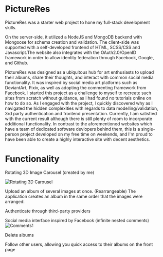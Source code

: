 # PictureRes

PictureRes was a starter web project to hone my full-stack development skills.

On the server-side, it utilized a NodeJS and MongoDB backend with Mongoose for schema creation and validation. The client-side was supported with a self-developed frontend of HTML, SCSS/CSS and Javascript.The website also integrates with the OAuth2.0/OpenID framework in order to allow identity federation through Facebook, Google, and Github. 

PictureRes was designed as a ubiquitous hub for art enthusiasts to upload their albums, share their thoughts, and interact with common social media functionality. It was inspired by social media art platforms such as DeviantArt, Pixiv, as well as adopting the commenting framework from Facebook. I started this project as a challenge to  myself to recreate such sites from scratch without guidance, as I had found no tutorials online on how to do so. As I engaged with the project, I quickly discovered why as I navigated the hidden complexities with regards to data modelling/validation, 3rd party authentication and frontend presentation. Currently, I am satisfied with the current result although there is still plenty of room to incorporate additional functionality. In contrast to the aforementioned websites which have a team of dedicated software devlopers behind them, this is a single-person project developed on my free time on weekends, and I'm proud to have been able to create a highly interactive site with decent aesthetics. 

# Functionality

Rotating 3D Image Carousel (created by me)

![Rotating 3D Carousel](https://i.imgur.com/h0SDenq.gif)

Upload an album of several images at once. (Rearrangeable) The application creates an album in the same order that the images were arranged. 

Authenticate through third-party providers 

Social media interface inspired by Facebook (infinite nested comments) 
![Comments1](https://i.imgur.com/wa05EoL.gif)

Delete albums

Follow other users, allowing you quick access to their albums on the front page
